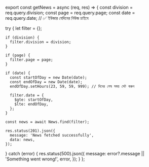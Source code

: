 export const getNews = async (req, res) => {
  const division = req.query.division;
  const page = req.query.page;
  const date = req.query.date; // ✅ ইউজার যেদিনের নিউজ চাইবে

  try {
    let filter = {};

    if (division) {
      filter.division = division;
    }

    if (page) {
      filter.page = page;
    }

    if (date) {
      const startOfDay = new Date(date);
      const endOfDay = new Date(date);
      endOfDay.setHours(23, 59, 59, 999); // দিনের শেষ সময় সেট করুন

      filter.date = {
        $gte: startOfDay,
        $lte: endOfDay,
      };
    }

    const news = await News.find(filter);

    res.status(201).json({
      message: 'News fetched successfully',
      data: news,
    });
  } catch (error) {
    res.status(500).json({
      message: error?.message || 'Something went wrong!',
      error,
    });
  }
};
